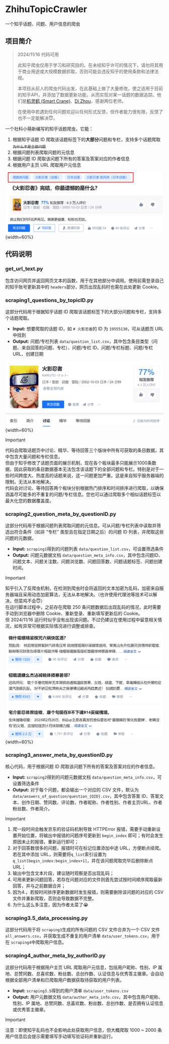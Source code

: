 # ZhihuTopicCrawler
一个知乎话题、问题、用户信息的爬虫

## **项目简介**

> 2024/11/16 代码可用
> 
> 此知乎爬虫仅用于学习和研究目的。在未经知乎许可的情况下，请勿将其用于商业用途或大规模数据抓取，否则可能会违反知乎的使用条款和法律法规。
> 
> 本项目从前人的爬虫代码出发，在此基础上做了大量修改，使之适用于目前的知乎API，并添加了数据更新功能，从而实现对某一话题的数据追踪。他们是[机灵鹤 (Smart Crane)](https://smartcrane.tech/)、[Di Zhou](https://di-zhou.github.io/)，感谢两位老师。
> 
> 在使用中若遇到任何问题欢迎以任何形式反馈，但作者能力很有限，反馈了也不一定能解决😇。

一个社科小萌新编写的知乎话题爬虫，它能：

1. 根据知乎话题 ID 爬取该话题标签下的**大部分**问题和专栏，支持多个话题爬取[<sub>为什么不是全部问题</sub>](https://github.com/tianranchunzhen/ZhihuTopicCrawler/edit/main/README.md#scraping1_questions_by_topicidpy)
2. 根据问题列表爬取问题的元信息
3. 根据问题 ID 爬取该问题下所有的答案及答案对应的作者信息
4. 根据用户主页 URL 爬取用户元信息

![](images/知乎话题标签展示.png){width=60%}

## **代码说明**

### **get_url_text.py**

包含访问网页并返回网页文本的函数，用于在其他部分中调用。使用前需登录自己的知乎账号更新其中的 `headers`部分，网页出现乱码时也需在此处更新 Cookie。

### **scraping1_questions_by_topicID.py**

这部分代码用于根据知乎话题 ID 爬取该话题标签下的大部分问题和专栏，支持多个话题爬取。

- **Input:** 想要爬取的话题 ID，如 `# 火影忍者`的 ID 为 `19555130`，可从话题页 URL 中找到
- **Output:** 问题/专栏列表 `data/question_list.csv`，其中包含条目类型（问题、来自回答的问题、专栏）、问题/专栏 ID、问题/专栏标题、问题/专栏 URL、创建日期

![](images/知乎话题页面.png){width=60%}

> [!IMPORTANT]
> 代码会爬取话题页中讨论、精华、等待回答三个版块中所有可获取的条目数据，其中包含大量问题和专栏信息。  
> 但由于知乎修改了话题页面的展示机制，现在各个板块最多只能展示1000条数据，因此获取的条目数据基本无法包含该话题下的全部问题和专栏。特别是对于一些时间跨度大、热度高的话题来说，这一问题更加严重。这是来自知乎服务器端的限制，无法从本地解决。  
> 代码会对讨论、等待回答两个板块分别根据热门排序和时间排序进行爬取，以确保涵盖尽可能多的不重复的问题/专栏信息。您也可以通过爬取多个相似话题标签以最大化您的数据覆盖度。

### **scraping2_question_meta_by_questionID.py**

这部分代码用于根据问题列表爬取问题的元信息。可从问题/专栏列表中读取并筛选出符合条件（如非 “专栏” 类型且在指定日期之后）的问题 ID 列表，并爬取这些问题的元数据。

- **Input:** `scraping1`得到的问题列表 `data/question_list.csv`，可设置筛选条件
- **Output:** 问题元数据文档 `data/question_meta_info.csv`，其中包含问题ID、问题文本、问题关注数、问题浏览数、问题回答数、问题话题标签、问题创建时间。

> [!IMPORTANT]
> 知乎引入了反爬虫机制，在检测到爬虫时会将返回的文本加密为乱码，加密来自服务器端且采用动态加密算法，无法从本地解决。（也许使用代理池等技术可以解决，但菜鸡不会😇）  
> 在运行脚本过程中，之前存在爬取 250 条问题数据后出现乱码的情况，此时需要手动到浏览器中删除 Cookie、重新登录、重新填写更新后的 Cookie。  
> 但 2024/11/16 运行时似乎没有出现该问题。不过仍建议在使用过程中留意相关情况，如有异常可根据实际情况进行调整或排查。

![](images/乱码图片.png){width=60%}

### **scraping3_answer_meta_by_questionID.py**

核心代码，用于根据问题 ID 爬取该问题下所有的答案及答案对应的作者信息。

- **Input:** `scraping2`得到的问题元数据文档 `data/question_meta_info.csv`，可设置筛选条件
- **Output:** 对于每个问题，都会输出一个对应的 CSV 文件，默认为 `data/answers_of_question/question_{QID}.csv`，其中包含答案 ID、答案文本、创作日期、赞同数、评论数、作者昵称、作者性别、作者主页URL、作者粉丝数、作者简介。

> [!IMPORTANT]
>
> 1. 爬一段时间会触发京东的验证码机制导致 HTTPError 报错，需要手动重新设置开始位置，将输出中报错的问题序号更新到 `begin_index` 即可；有时会发生原因未止的报错，重新运行即可；  
> 2. 对于回答数很多的问题，报错时可在标记位置添加中途 URL，方便断点续爬。若在其中添加 URL，则需要将`q_list`索引设置为`q_list[begin_index:begin_index+1]`，并在该问题爬取完毕后删除断点 URL；  
> 3. 输出中包含文本片段，建议随时观察是否出现乱码；  
> 4. 可用来更新问题回答，若存在问题对应的文件则首先尝试按时间顺序爬取最新回答，并与之前数据合并；  
> 5. 因为4.，若按时间排序更新数据时发生报错，则需要删除该问题的对应的 CSV 文件并重新爬取，否则会导致数据不完整。  
> 6. 为什么这么多注意，因为作者太菜了😭

### **scraping3.5_data_processing.py**

这部分代码用于将 `scraping3`生成的所有问题的 CSV 文件合并为一个 CSV 文件 `all_answers.csv`，并获取生成不重复的用户清单 `data/user_tokens.csv`，用于在 `scraping4`中爬取用户信息。

### **scraping4_author_meta_by_authorID.py**

这部分代码用于根据用户主页 URL 爬取用户元信息，包括用户昵称、性别、IP 属地、总赞同数、总喜欢数、粉丝数、总创作数、认证信息与优秀答主徽章。会自动根据全部用户清单和已爬取用户数据获取待获取的用户列表。

- **Input:** `scraping3.5`得到的用户清单 `data/user_tokens.csv`
- **Output:** 用户元数据文档 `data/author_meta_info.csv`，其中包含用户昵称、性别、IP 属地、总赞同数、总喜欢数、粉丝数、总创作数、是否拥有认证信息或优秀答主徽章。

> [!IMPORTANT]
> 注意：即使知乎乱码也不会影响此处获取用户信息，但大概爬取 1000 ~ 2000 条用户信息后会提示需要填写手动填写验证码并重新运行。
